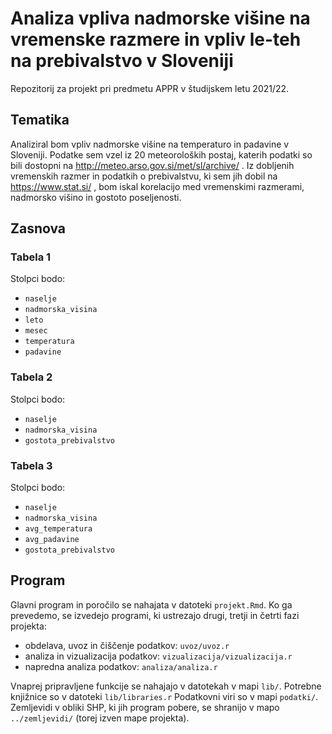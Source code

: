 # Analiza vpliva nadmorske višine na vremenske razmere in vpliv le-teh na prebivalstvo v Sloveniji

Repozitorij za projekt pri predmetu APPR v študijskem letu 2021/22. 

## Tematika

Analiziral bom vpliv nadmorske višine na temperaturo in padavine v Sloveniji. Podatke sem vzel iz 20 meteoroloških postaj, katerih podatki so bili dostopni na http://meteo.arso.gov.si/met/sl/archive/ . Iz dobljenih vremenskih razmer in podatkih o prebivalstvu, ki sem jih dobil na https://www.stat.si/ , bom iskal korelacijo med vremenskimi razmerami, nadmorsko višino in gostoto poseljenosti.

## Zasnova
### Tabela 1
Stolpci bodo:
* `naselje`
* `nadmorska_visina`
* `leto`
* `mesec` 
* `temperatura` 
* `padavine`

### Tabela 2 
Stolpci bodo:
* `naselje`
* `nadmorska_visina`
* `gostota_prebivalstvo`

### Tabela 3
Stolpci bodo:
* `naselje`
* `nadmorska_visina`
* `avg_temperatura`
* `avg_padavine`
* `gostota_prebivalstvo`

## Program

Glavni program in poročilo se nahajata v datoteki `projekt.Rmd`.
Ko ga prevedemo, se izvedejo programi, ki ustrezajo drugi, tretji in četrti fazi projekta:

* obdelava, uvoz in čiščenje podatkov: `uvoz/uvoz.r`
* analiza in vizualizacija podatkov: `vizualizacija/vizualizacija.r`
* napredna analiza podatkov: `analiza/analiza.r`

Vnaprej pripravljene funkcije se nahajajo v datotekah v mapi `lib/`.
Potrebne knjižnice so v datoteki `lib/libraries.r`
Podatkovni viri so v mapi `podatki/`.
Zemljevidi v obliki SHP, ki jih program pobere,
se shranijo v mapo `../zemljevidi/` (torej izven mape projekta).
